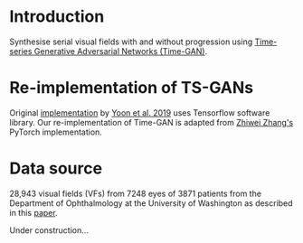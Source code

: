 # Introduction
Synthesise serial visual fields with and without progression using [Time-series Generative Adversarial Networks (Time-GAN)](https://papers.nips.cc/paper/2019/hash/c9efe5f26cd17ba6216bbe2a7d26d490-Abstract.html).

# Re-implementation of TS-GANs
Original [implementation](https://github.com/jsyoon0823/TimeGAN) by [Yoon et al. 2019](https://papers.nips.cc/paper/2019/hash/c9efe5f26cd17ba6216bbe2a7d26d490-Abstract.html) uses Tensorflow software library. Our re-implementation of Time-GAN is adapted from [Zhiwei Zhang's](https://github.com/zzw-zwzhang/TimeGAN-pytorch?ref=pythonrepo.com) PyTorch implementation.   

# Data source
28,943 visual fields (VFs) from 7248 eyes of 3871 patients from the Department of Ophthalmology at the University of Washington as described in this [paper](https://tvst.arvojournals.org/article.aspx?articleid=2778219).

Under construction...

